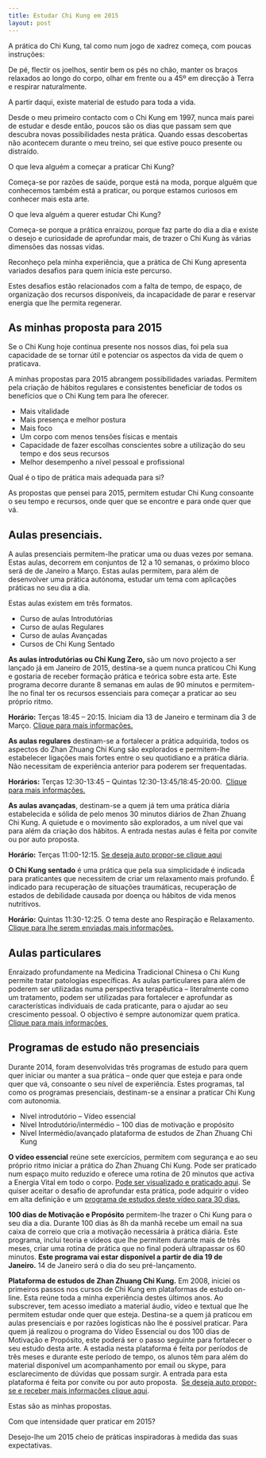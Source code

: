 ```yaml
---
title: Estudar Chi Kung em 2015
layout: post
---
```

A prática do Chi Kung, tal como num jogo de xadrez começa, com poucas instruções:

De pé, flectir os joelhos, sentir bem os pés no chão, manter os braços relaxados ao longo do corpo, olhar em frente ou a 45º em direcção à Terra e respirar naturalmente.

A partir daqui, existe material de estudo para toda a vida.

Desde o meu primeiro contacto com o Chi Kung em 1997, nunca mais parei de estudar e desde então, poucos são os dias que passam sem que descubra novas possibilidades nesta prática. Quando essas descobertas não acontecem durante o meu treino, sei que estive pouco presente ou distraído. 

O que leva alguém a começar a praticar Chi Kung?

Começa-se por razões de saúde, porque está na moda, porque alguém que conhecemos também está a praticar, ou porque estamos curiosos em conhecer mais esta arte.

O que leva alguém a querer estudar Chi Kung?

Começa-se porque a prática enraizou, porque faz parte do dia a dia e existe o desejo e curiosidade de aprofundar mais, de trazer o Chi Kung às várias dimensões das nossas vidas. 

Reconheço pela minha experiência, que a prática de Chi Kung apresenta variados desafios para quem inicia este percurso.

Estes desafios estão relacionados com a falta de tempo, de espaço, de organização dos recursos disponíveis, da incapacidade de parar e reservar energia que lhe permita regenerar. 

## As minhas proposta para 2015

Se o Chi Kung hoje continua presente nos nossos dias, foi pela sua capacidade de se tornar útil e potenciar os aspectos da vida de quem o praticava. 

A minhas propostas para 2015 abrangem possibilidades variadas. Permitem pela criação de hábitos regulares e consistentes beneficiar de todos os benefícios que o Chi Kung tem para lhe oferecer. 

+ Mais vitalidade
+ Mais presença e melhor postura
+ Mais foco
+ Um corpo com menos tensões físicas e mentais
+ Capacidade de fazer escolhas conscientes sobre a utilização do seu tempo e dos seus recursos
+ Melhor desempenho a nível pessoal e profissional

Qual é o tipo de prática mais adequada para si?

As propostas que pensei para 2015, permitem estudar Chi Kung consoante o seu tempo e recursos, onde quer que se encontre e para onde quer que vá. 


## Aulas presenciais. 


  A aulas presenciais permitem-lhe praticar uma ou duas vezes por semana. Estas aulas, decorrem em conjuntos de 12 a 10 semanas, o próximo bloco será de de Janeiro a Março. Estas aulas permitem, para além de desenvolver uma prática autónoma, estudar um tema com aplicações práticas no seu dia a dia.

  Estas aulas existem em três formatos.
  + Curso de aulas Introdutórias 
  + Curso de aulas Regulares
  + Curso de aulas Avançadas
  + Cursos de Chi Kung Sentado
 
  **As aulas introdutórias ou Chi Kung Zero,** são um novo projecto a ser lançado já em Janeiro de 2015, destina-se a quem nunca praticou Chi Kung e gostaria de receber formação prática e teórica sobre esta arte. Este programa decorre durante 8 semanas em aulas de 90 minutos e permitem-lhe no final ter os recursos essenciais para começar a praticar ao seu próprio ritmo. 


**Horário:** Terças 18:45 &#8211; 20:15. Iniciam dia 13 de Janeiro e terminam dia 3 de Março. [Clique para mais informações.](/zero.html)

**As aulas regulares** destinam-se a fortalecer a prática adquirida, todos os aspectos do Zhan Zhuang Chi Kung são explorados e permitem-lhe estabelecer ligações mais fortes entre o seu quotidiano e a prática diária. Não necessitam de experiência anterior para poderem ser frequentadas.

**Horários:** Terças 12:30-13:45 &#8211; Quintas 12:30-13:45/18:45-20:00. 
[Clique para mais informações.](/aulas.html)

**As aulas avançadas**, destinam-se a quem já tem uma prática diária estabelecida e sólida de pelo menos 30 minutos diários de Zhan Zhuang Chi Kung. A quietude e o movimento são explorados, a um nível que vai para além da criação dos hábitos. A entrada nestas aulas é feita por convite ou por auto proposta.


**Horário:** Terças 11:00-12:15. [Se deseja auto propor-se clique aqui][1]



**O Chi Kung sentado** é uma prática que pela sua simplicidade é indicada para praticantes que necessitem de criar um relaxamento mais profundo. É indicado para recuperação de situações traumáticas, recuperação de estados de debilidade causada por doença ou hábitos de vida menos nutritivos.

**Horário:** Quintas 11:30-12:25. O tema deste ano Respiração e Relaxamento. [Clique para lhe serem enviadas mais informações.](/contacto.html)

## Aulas particulares 

Enraizado profundamente na Medicina Tradicional Chinesa o Chi Kung permite tratar patologias específicas. As aulas particulares para além de poderem ser utilizadas numa perspectiva terapêutica &#8211; literalmente como um tratamento, podem ser utilizadas para fortalecer e aprofundar as características individuais de cada praticante, para o ajudar ao seu crescimento pessoal. O objectivo é sempre autonomizar quem pratica.
[Clique para mais informações ][1]

## Programas de estudo não presenciais

Durante 2014, foram desenvolvidas três programas de estudo para quem quer iniciar ou manter a sua prática &#8211; onde quer que esteja e para onde quer que vá, consoante o seu nível de experiência. Estes programas, tal como os programas presenciais, destinam-se a ensinar a praticar Chi Kung com autonomia.

  * Nível introdutório &#8211; Vídeo essencial
  * Nível Introdutório/intermédio &#8211; 100 dias de motivação e propósito
  * Nível Intermédio/avançado plataforma de estudos de Zhan Zhuang Chi Kung 

**O vídeo essencial** reúne sete exercícios, permitem com segurança e ao seu próprio ritmo iniciar a prática do Zhan Zhuang Chi Kung. Pode ser praticado num espaço muito reduzido e oferece uma rotina de 20 minutos que activa a Energia Vital em todo o corpo. [Pode ser visualizado e praticado aqui][2]. Se quiser aceitar o desafio de aprofundar esta prática, pode adquirir o vídeo em alta definição e um [programa de estudos deste vídeo para 30 dias.][3]

**100 dias de Motivação e Propósito** permitem-lhe trazer o Chi Kung para o seu dia a dia. Durante 100 dias às 8h da manhã recebe um email na sua caixa de correio que cria a motivação necessária à prática diária. Este programa, inclui teoria e vídeos que lhe permitem durante mais de três meses, criar uma rotina de prática que no final poderá ultrapassar os 60 minutos. **Este programa vai estar disponível a partir de dia 19 de Janeiro.** 14 de Janeiro será o dia do seu pré-lançamento.  

**Plataforma de estudos de Zhan Zhuang Chi Kung.** Em 2008, iniciei os primeiros passos nos cursos de Chi Kung em plataformas de estudo on-line. Esta reúne toda a minha experiência destes últimos anos. Ao subscrever, tem acesso imediato a material áudio, vídeo e textual que lhe permitem estudar onde quer que esteja. Destina-se a quem já praticou em aulas presenciais e por razões logísticas não lhe é possível praticar. Para quem já realizou o programa do Vídeo Essencial ou dos 100 dias de Motivação e Propósito, este poderá ser o passo seguinte para fortalecer o seu estudo desta arte. A estadia nesta plataforma é feita por períodos de três meses e durante este período de tempo, os alunos têm para além do material disponível um acompanhamento por email ou skype, para esclarecimento de dúvidas que possam surgir. A entrada para esta plataforma é feita por convite ou por auto proposta.  
[Se deseja auto propor-se e receber mais informações clique aqui][4].

Estas são as minhas propostas. 

Com que intensidade quer praticar em 2015?

Desejo-lhe um 2015 cheio de práticas inspiradoras à medida das suas expectativas. 

 [1]: /aulas-individuais.html
 [2]: /video.html
 [3]: https://gumroad.com/l/videoessencial?locale=pt-BR
 [4]: /contacto.html